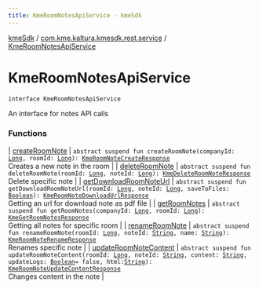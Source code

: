 ```yaml
---
title: KmeRoomNotesApiService - kmeSdk
---
```


[kmeSdk](../../index.html) / [com.kme.kaltura.kmesdk.rest.service](../index.html) / [KmeRoomNotesApiService](./index.html)

# KmeRoomNotesApiService

`interface KmeRoomNotesApiService`

An interface for notes API calls

### Functions

| [createRoomNote](create-room-note.html) | `abstract suspend fun createRoomNote(companyId: `[`Long`](https://kotlinlang.org/api/latest/jvm/stdlib/kotlin/-long/index.html)`, roomId: `[`Long`](https://kotlinlang.org/api/latest/jvm/stdlib/kotlin/-long/index.html)`): `[`KmeRoomNoteCreateResponse`](../../com.kme.kaltura.kmesdk.rest.response.room.notes/-kme-room-note-create-response/index.html)<br>Creates a new note in the room |
| [deleteRoomNote](delete-room-note.html) | `abstract suspend fun deleteRoomNote(roomId: `[`Long`](https://kotlinlang.org/api/latest/jvm/stdlib/kotlin/-long/index.html)`, noteId: `[`Long`](https://kotlinlang.org/api/latest/jvm/stdlib/kotlin/-long/index.html)`): `[`KmeDeleteRoomNoteResponse`](../../com.kme.kaltura.kmesdk.rest.response.room.notes/-kme-delete-room-note-response/index.html)<br>Delete specific note |
| [getDownloadRoomNoteUrl](get-download-room-note-url.html) | `abstract suspend fun getDownloadRoomNoteUrl(roomId: `[`Long`](https://kotlinlang.org/api/latest/jvm/stdlib/kotlin/-long/index.html)`, noteId: `[`Long`](https://kotlinlang.org/api/latest/jvm/stdlib/kotlin/-long/index.html)`, saveToFiles: `[`Boolean`](https://kotlinlang.org/api/latest/jvm/stdlib/kotlin/-boolean/index.html)`): `[`KmeRoomNoteDownloadUrlResponse`](../../com.kme.kaltura.kmesdk.rest.response.room.notes/-kme-room-note-download-url-response/index.html)<br>Getting an url for download note as pdf file |
| [getRoomNotes](get-room-notes.html) | `abstract suspend fun getRoomNotes(companyId: `[`Long`](https://kotlinlang.org/api/latest/jvm/stdlib/kotlin/-long/index.html)`, roomId: `[`Long`](https://kotlinlang.org/api/latest/jvm/stdlib/kotlin/-long/index.html)`): `[`KmeGetRoomNotesResponse`](../../com.kme.kaltura.kmesdk.rest.response.room.notes/-kme-get-room-notes-response/index.html)<br>Getting all notes for specific room |
| [renameRoomNote](rename-room-note.html) | `abstract suspend fun renameRoomNote(roomId: `[`Long`](https://kotlinlang.org/api/latest/jvm/stdlib/kotlin/-long/index.html)`, noteId: `[`String`](https://kotlinlang.org/api/latest/jvm/stdlib/kotlin/-string/index.html)`, name: `[`String`](https://kotlinlang.org/api/latest/jvm/stdlib/kotlin/-string/index.html)`): `[`KmeRoomNoteRenameResponse`](../../com.kme.kaltura.kmesdk.rest.response.room.notes/-kme-room-note-rename-response/index.html)<br>Renames specific note |
| [updateRoomNoteContent](update-room-note-content.html) | `abstract suspend fun updateRoomNoteContent(roomId: `[`Long`](https://kotlinlang.org/api/latest/jvm/stdlib/kotlin/-long/index.html)`, noteId: `[`String`](https://kotlinlang.org/api/latest/jvm/stdlib/kotlin/-string/index.html)`, content: `[`String`](https://kotlinlang.org/api/latest/jvm/stdlib/kotlin/-string/index.html)`, updateLogs: `[`Boolean`](https://kotlinlang.org/api/latest/jvm/stdlib/kotlin/-boolean/index.html)` = false, html: `[`String`](https://kotlinlang.org/api/latest/jvm/stdlib/kotlin/-string/index.html)`): `[`KmeRoomNoteUpdateContentResponse`](../../com.kme.kaltura.kmesdk.rest.response.room.notes/-kme-room-note-update-content-response/index.html)<br>Changes content in the note |

